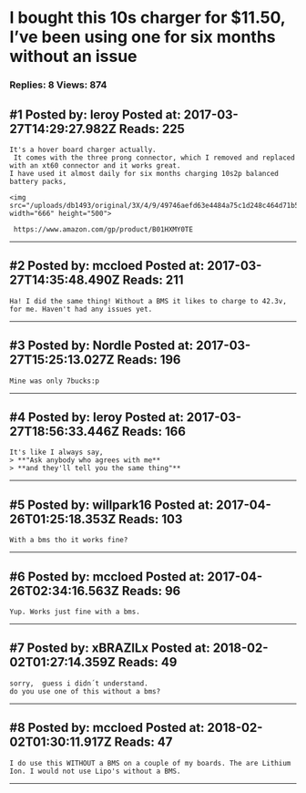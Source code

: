 # I bought this 10s charger for $11.50, I&rsquo;ve been using one for six months without an issue

### Replies: 8 Views: 874

## \#1 Posted by: leroy Posted at: 2017-03-27T14:29:27.982Z Reads: 225

```
It's a hover board charger actually.
 It comes with the three prong connector, which I removed and replaced with an xt60 connector and it works great. 
I have used it almost daily for six months charging 10s2p balanced battery packs,
   
<img src="/uploads/db1493/original/3X/4/9/49746aefd63e4484a75c1d248c464d71b5cc2a87.jpg" width="666" height="500">

 https://www.amazon.com/gp/product/B01HXMY0TE
```

---
## \#2 Posted by: mccloed Posted at: 2017-03-27T14:35:48.490Z Reads: 211

```
Ha! I did the same thing! Without a BMS it likes to charge to 42.3v, for me. Haven't had any issues yet.
```

---
## \#3 Posted by: Nordle Posted at: 2017-03-27T15:25:13.027Z Reads: 196

```
Mine was only 7bucks:p
```

---
## \#4 Posted by: leroy Posted at: 2017-03-27T18:56:33.446Z Reads: 166

```
It's like I always say, 
> **"Ask anybody who agrees with me** 
> **and they'll tell you the same thing"**
```

---
## \#5 Posted by: willpark16 Posted at: 2017-04-26T01:25:18.353Z Reads: 103

```
With a bms tho it works fine?
```

---
## \#6 Posted by: mccloed Posted at: 2017-04-26T02:34:16.563Z Reads: 96

```
Yup. Works just fine with a bms.
```

---
## \#7 Posted by: xBRAZILx Posted at: 2018-02-02T01:27:14.359Z Reads: 49

```
sorry,  guess i didn´t understand.
do you use one of this without a bms?
```

---
## \#8 Posted by: mccloed Posted at: 2018-02-02T01:30:11.917Z Reads: 47

```
I do use this WITHOUT a BMS on a couple of my boards. The are Lithium Ion. I would not use Lipo's without a BMS.
```

---
